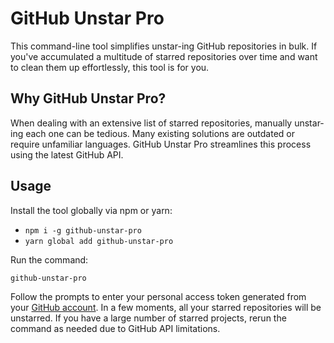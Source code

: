 # GitHub Unstar Pro

This command-line tool simplifies unstar-ing GitHub repositories in bulk. If you've accumulated a multitude of starred repositories over time and want to clean them up effortlessly, this tool is for you.

## Why GitHub Unstar Pro?

When dealing with an extensive list of starred repositories, manually unstar-ing each one can be tedious. Many existing solutions are outdated or require unfamiliar languages. GitHub Unstar Pro streamlines this process using the latest GitHub API.

## Usage

Install the tool globally via npm or yarn:

- `npm i -g github-unstar-pro`
- `yarn global add github-unstar-pro`

Run the command:

```bash
github-unstar-pro
```

Follow the prompts to enter your personal access token generated from your [GitHub account](https://github.com/settings/tokens). In a few moments, all your starred repositories will be unstarred. If you have a large number of starred projects, rerun the command as needed due to GitHub API limitations.
